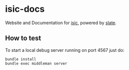 # isic-docs

Website and Documentation for [isic](https://github.com/atomicptr/isic), powered by [slate](https://github.com/lord/slate).

## How to test

To start a local debug server running on port 4567 just do:

```
bundle install
bundle exec middleman server
```
